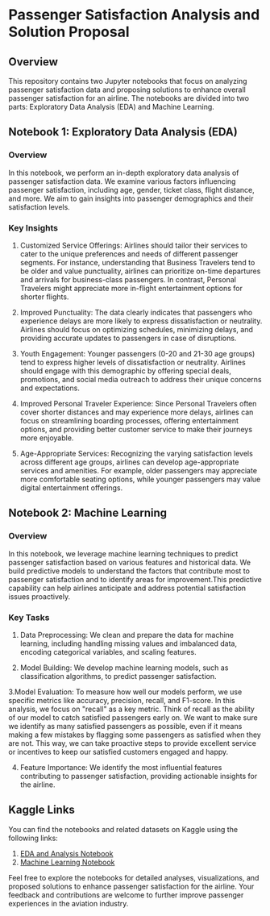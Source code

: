 # Passenger Satisfaction Analysis and Solution Proposal

## Overview

This repository contains two Jupyter notebooks that focus on analyzing passenger satisfaction data and proposing solutions to enhance overall passenger satisfaction for an airline. The notebooks are divided into two parts: Exploratory Data Analysis (EDA) and Machine Learning.

## Notebook 1: Exploratory Data Analysis (EDA)

### Overview
In this notebook, we perform an in-depth exploratory data analysis of passenger satisfaction data. We examine various factors influencing passenger satisfaction, including age, gender, ticket class, flight distance, and more. We aim to gain insights into passenger demographics and their satisfaction levels.

### Key Insights
1. Customized Service Offerings: Airlines should tailor their services to cater to the unique preferences and needs of different passenger segments. For instance, understanding that Business Travelers tend to be older and value punctuality, airlines can prioritize on-time departures and arrivals for business-class passengers. In contrast, Personal Travelers might appreciate more in-flight entertainment options for shorter flights.

2. Improved Punctuality: The data clearly indicates that passengers who experience delays are more likely to express dissatisfaction or neutrality. Airlines should focus on optimizing schedules, minimizing delays, and providing accurate updates to passengers in case of disruptions.

3. Youth Engagement: Younger passengers (0-20 and 21-30 age groups) tend to express higher levels of dissatisfaction or neutrality. Airlines should engage with this demographic by offering special deals, promotions, and social media outreach to address their unique concerns and expectations.

4. Improved Personal Traveler Experience: Since Personal Travelers often cover shorter distances and may experience more delays, airlines can focus on streamlining boarding processes, offering entertainment options, and providing better customer service to make their journeys more enjoyable.

5. Age-Appropriate Services: Recognizing the varying satisfaction levels across different age groups, airlines can develop age-appropriate services and amenities. For example, older passengers may appreciate more comfortable seating options, while younger passengers may value digital entertainment offerings.

## Notebook 2: Machine Learning

### Overview
In this notebook, we leverage machine learning techniques to predict passenger satisfaction based on various features and historical data. We build predictive models to understand the factors that contribute most to passenger satisfaction and to identify areas for improvement.This predictive capability can help airlines anticipate and address potential satisfaction issues proactively.

### Key Tasks
1. Data Preprocessing: We clean and prepare the data for machine learning, including handling missing values and imbalanced data, encoding categorical variables, and scaling features.

2. Model Building: We develop machine learning models, such as classification algorithms, to predict passenger satisfaction.

3.Model Evaluation: To measure how well our models perform, we use specific metrics like accuracy, precision, recall, and F1-score. In this analysis, we focus on "recall" as a key metric. Think of recall as the ability of our model to catch satisfied passengers early on. We want to make sure we identify as many satisfied passengers as possible, even if it means making a few mistakes by flagging some passengers as satisfied when they are not. This way, we can take proactive steps to provide excellent service or incentives to keep our satisfied customers engaged and happy.

4. Feature Importance: We identify the most influential features contributing to passenger satisfaction, providing actionable insights for the airline.

## Kaggle Links
You can find the notebooks and related datasets on Kaggle using the following links:

1. [EDA and Analysis Notebook](https://www.kaggle.com/code/mennatullahelsahy/airline-passenger-satisfaction-part-i-eda/notebook)
2. [Machine Learning Notebook](https://www.kaggle.com/code/mennatullahelsahy/airline-passenger-part-ii-cleaning-modeling/notebook)

Feel free to explore the notebooks for detailed analyses, visualizations, and proposed solutions to enhance passenger satisfaction for the airline. Your feedback and contributions are welcome to further improve passenger experiences in the aviation industry.
